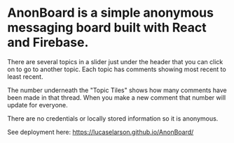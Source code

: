 # AnonBoard is a simple anonymous messaging board built with React and Firebase.

There are several topics in a slider just under the header that you can click on to go to another topic. Each topic has comments showing most recent to least recent.

The number underneath the "Topic Tiles" shows how many comments have been made in that thread. When you make a new comment that number will update for everyone.

There are no credentials or locally stored information so it is anonymous. 

See deployment here: https://lucaselarson.github.io/AnonBoard/
